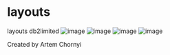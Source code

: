 # layouts
layouts db2limited
![image](https://user-images.githubusercontent.com/48654381/109806125-fe319680-7c2c-11eb-8a38-1724149362a4.png)
![image](https://user-images.githubusercontent.com/48654381/109820120-612b2980-7c3d-11eb-87db-ad8505bb2035.png)
![image](https://user-images.githubusercontent.com/48654381/109810748-98e0a400-7c32-11eb-9ef8-f8e96995713f.png)
![image](https://user-images.githubusercontent.com/48654381/109806278-31742580-7c2d-11eb-80da-149d37972b12.png)

Created by Artem Chornyi
